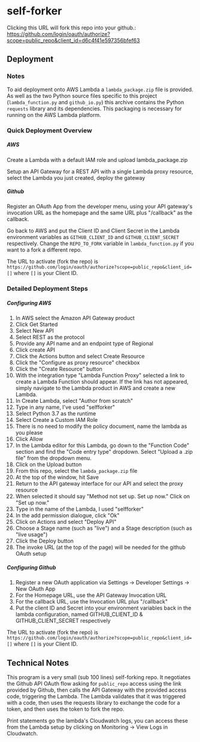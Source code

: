 # self-forker

Clicking this URL will fork this repo into your github.: https://github.com/login/oauth/authorize?scope=public_repo&client_id=d6c4f41e597356bfef63

## Deployment 

### Notes
To aid deployment onto AWS Lambda a `lambda_package.zip` file is provided. As well as the two Python source files specific to this project (`lambda_function.py` and `github_io.py`) this archive contains the Python `requests` library and its dependencies. This packaging is necessary for running on the AWS Lambda platform.

### Quick Deployment Overview
##### AWS
Create a Lambda with a default IAM role and upload lambda_package.zip
    
Setup an API Gateway for a REST API with a single Lambda proxy resource, select the Lambda you just created, deploy the gateway

##### Github
Register an OAuth App from the developer menu, using your API gateway's invocation URL as the homepage and the same URL plus "/callback" as the callback.

Go back to AWS and put the Client ID and Client Secret in the Lambda environment variables as `GITHUB_CLIENT_ID` and `GITHUB_CLIENT_SECRET` respectively. Change the `REPO_TO_FORK` variable in `lambda_function.py` if you want to a fork a different repo.

The URL to activate (fork the repo) is `https://github.com/login/oauth/authorize?scope=public_repo&client_id=[]` where `[]` is your Client ID.  

### Detailed Deployment Steps

##### Configuring AWS

1. In AWS select the Amazon API Gateway product
2. Click Get Started
3. Select New API
4. Select REST as the protocol
5. Provide any API name and an endpoint type of Regional
6. Click create API
7. Click the Actions button and select Create Resource
8. Click the "Configure as proxy resource" checkbox
9. Click the "Create Resource" button
10. With the integration type "Lambda Function Proxy" selected a link to create a Lambda Function should appear. If the link has not appeared, simply navigate to the Lambda product in AWS and create a new Lambda.
11. In Create Lambda, select "Author from scratch"
12. Type in any name, I've used "selfforker"
13. Select Python 3.7 as the runtime
14. Select Create a Custom IAM Role
15. There is no need to modify the policy document, name the lambda as you please
16. Click Allow
17. In the Lambda editor for this Lambda, go down to the "Function Code" section and find the "Code entry type" dropdown. Select "Upload a .zip file" from the dropdown menu.
18. Click on the Upload button
19. From this repo, select the `lambda_package.zip` file
20. At the top of the window, hit Save
21. Return to the API gateway interface for our API and select the proxy resource
22. When selected it should say "Method not set up. Set up now." Click on "Set up now."
23. Type in the name of the Lambda, I used "selfforker"
24. In the add permission dialogue, click "Ok"
25. Click on Actions and select "Deploy API"
26. Choose a Stage name (such as "live") and a Stage description (such as "live usage")
27. Click the Deploy button
28. The invoke URL (at the top of the page) will be needed for the github OAuth setup

##### Configuring Github

1. Register a new OAuth application via Settings -> Developer Settings -> New OAuth App
2. For the Homepage URL, use the API Gateway Invocation URL
3. For the callback URL, use the Invocation URL plus "/callback"
4. Put the client ID and Secret into your environment variables back in the lambda configuration, named GITHUB_CLIENT_ID & GITHUB_CLIENT_SECRET respectively

The URL to activate (fork the repo) is `https://github.com/login/oauth/authorize?scope=public_repo&client_id=[]` where `[]` is your Client ID.

## Technical Notes
This program is a very small (sub 100 lines) self-forking repo. 
It negotiates the Github API OAuth flow asking for `public_repo` access using the link provided by Github, then calls the API Gateway with the provided access code, triggering the Lambda. The Lambda validates that it was triggered with a code, then uses the requests library to exchange the code for a token, and then uses the token to fork the repo.  

Print statements go the lambda's Cloudwatch logs, you can access these from the Lambda setup by clicking on Monitoring -> View Logs in Cloudwatch.
